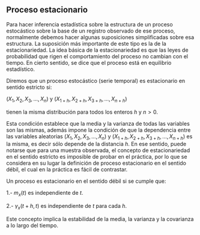 Proceso estacionario
----------------------------------------------

Para hacer inferencia estadística sobre la estructura de un proceso
estocástico sobre la base de un registro observado de ese proceso,
normalmente debemos hacer algunas suposiciones simplificadas sobre esa
estructura. La suposición más importante de este tipo es la de la
estacionariedad. La idea básica de la estacionariedad es que las leyes
de probabilidad que rigen el comportamiento del proceso no cambian con
el tiempo. En cierto sentido, se dice que el proceso está en equilibrio
estadístico.

Diremos que un proceso estocástico (serie temporal) es estacionario en
sentido estricto si:

(*X*<sub>1</sub>, *X*<sub>2</sub>, *X*<sub>3</sub>, ..., *X*<sub>*n*</sub>) y (*X*<sub>1 + *h*</sub>, *X*<sub>2 + *h*</sub>, *X*<sub>3 + *h*</sub>, ..., *X*<sub>*n* + *h*</sub>)

tienen la misma distribución para todos los enteros *h* y *n* &gt; 0.

Esta condición establece que la media y la varianza de todas las
variables son las mismas, además impone la condición de que la
dependencia entre las variables aleatorias
(*X*<sub>1</sub>, *X*<sub>2</sub>, *X*<sub>3</sub>, ..., *X*<sub>*n*</sub>)
y
(*X*<sub>1 + *h*</sub>, *X*<sub>2 + *h*</sub>, *X*<sub>3 + *h*</sub>, ..., *X*<sub>*n* + *h*</sub>)
es la misma, es decir sólo depende de la distancia *h*. En ese sentido,
puede notarse que para una muestra observada, el concepto de
estacionariedad en el sentido estricto es imposible de probar en el
práctica, por lo que se considera en su lugar la definición de proceso
estacionario en el sentido débil, el cual en la práctica es fácil de
contrastar.

Un proceso es estacionario en el sentido débil si se cumple que:

1.- *m*<sub>*x*</sub>(*t*) es independiente de *t*.

2.- *γ*<sub>*x*</sub>(*t* + *h*, *t*) es independiente de *t* para cada
*h*.

Este concepto implica la estabilidad de la media, la varianza y la
covarianza a lo largo del tiempo.
